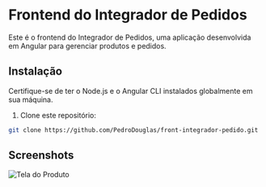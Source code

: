 # Frontend do Integrador de Pedidos

Este é o frontend do Integrador de Pedidos, uma aplicação desenvolvida em Angular para gerenciar produtos e pedidos.

## Instalação

Certifique-se de ter o Node.js e o Angular CLI instalados globalmente em sua máquina.

1. Clone este repositório:

```bash
git clone https://github.com/PedroDouglas/front-integrador-pedido.git
```
## Screenshots
![Tela do Produto](screenshots/produto.png)
